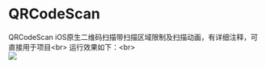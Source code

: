 # QRCodeScan
QRCodeScan
iOS原生二维码扫描带扫描区域限制及扫描动画，有详细注释，可直接用于项目\<br> 
运行效果如下：\<br>  
![](https://github.com/youmyc/QRCodeScan/blob/master/screenShot.PNG)
